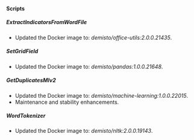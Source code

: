 
#### Scripts
##### ExtractIndicatorsFromWordFile
- Updated the Docker image to: *demisto/office-utils:2.0.0.21435*.
##### SetGridField
- Updated the Docker image to: *demisto/pandas:1.0.0.21648*.
##### GetDuplicatesMlv2
- Updated the Docker image to: *demisto/machine-learning:1.0.0.22015*.
- Maintenance and stability enhancements.
##### WordTokenizer
- Updated the Docker image to: *demisto/nltk:2.0.0.19143*.

